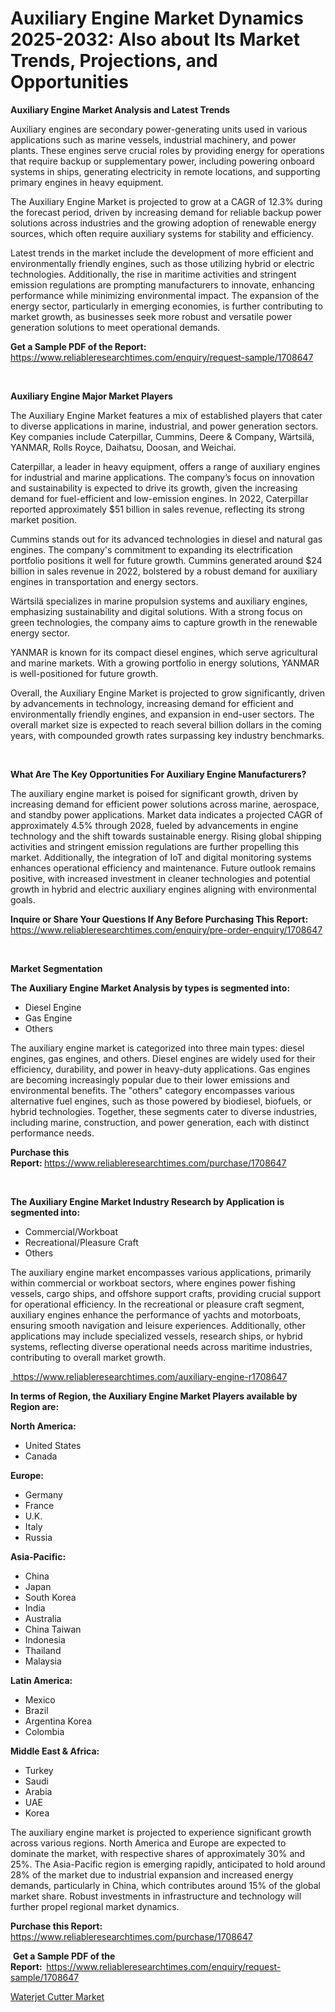 <p><h1>Auxiliary Engine Market Dynamics 2025-2032: Also about Its Market Trends, Projections, and Opportunities</h1></p><p><strong>Auxiliary Engine Market Analysis and Latest Trends</strong></p>
<p><p>Auxiliary engines are secondary power-generating units used in various applications such as marine vessels, industrial machinery, and power plants. These engines serve crucial roles by providing energy for operations that require backup or supplementary power, including powering onboard systems in ships, generating electricity in remote locations, and supporting primary engines in heavy equipment.</p><p>The Auxiliary Engine Market is projected to grow at a CAGR of 12.3% during the forecast period, driven by increasing demand for reliable backup power solutions across industries and the growing adoption of renewable energy sources, which often require auxiliary systems for stability and efficiency. </p><p>Latest trends in the market include the development of more efficient and environmentally friendly engines, such as those utilizing hybrid or electric technologies. Additionally, the rise in maritime activities and stringent emission regulations are prompting manufacturers to innovate, enhancing performance while minimizing environmental impact. The expansion of the energy sector, particularly in emerging economies, is further contributing to market growth, as businesses seek more robust and versatile power generation solutions to meet operational demands.</p></p>
<p><strong>Get a Sample PDF of the Report:&nbsp;</strong> <a href="https://www.reliableresearchtimes.com/enquiry/request-sample/1708647?utm_campaign=2440&utm_medium=2&utm_source=Github&utm_content=ia&utm_term=20022025&utm_id=auxiliary-engine">https://www.reliableresearchtimes.com/enquiry/request-sample/1708647</a></p>
<p>&nbsp;</p>
<p><strong>Auxiliary Engine Major Market Players</strong></p>
<p><p>The Auxiliary Engine Market features a mix of established players that cater to diverse applications in marine, industrial, and power generation sectors. Key companies include Caterpillar, Cummins, Deere & Company, Wärtsilä, YANMAR, Rolls Royce, Daihatsu, Doosan, and Weichai.</p><p>Caterpillar, a leader in heavy equipment, offers a range of auxiliary engines for industrial and marine applications. The company’s focus on innovation and sustainability is expected to drive its growth, given the increasing demand for fuel-efficient and low-emission engines. In 2022, Caterpillar reported approximately $51 billion in sales revenue, reflecting its strong market position.</p><p>Cummins stands out for its advanced technologies in diesel and natural gas engines. The company's commitment to expanding its electrification portfolio positions it well for future growth. Cummins generated around $24 billion in sales revenue in 2022, bolstered by a robust demand for auxiliary engines in transportation and energy sectors.</p><p>Wärtsilä specializes in marine propulsion systems and auxiliary engines, emphasizing sustainability and digital solutions. With a strong focus on green technologies, the company aims to capture growth in the renewable energy sector.</p><p>YANMAR is known for its compact diesel engines, which serve agricultural and marine markets. With a growing portfolio in energy solutions, YANMAR is well-positioned for future growth.</p><p>Overall, the Auxiliary Engine Market is projected to grow significantly, driven by advancements in technology, increasing demand for efficient and environmentally friendly engines, and expansion in end-user sectors. The overall market size is expected to reach several billion dollars in the coming years, with compounded growth rates surpassing key industry benchmarks.</p></p>
<p>&nbsp;</p>
<p><strong>What Are The Key Opportunities For Auxiliary Engine Manufacturers?</strong></p>
<p><p>The auxiliary engine market is poised for significant growth, driven by increasing demand for efficient power solutions across marine, aerospace, and standby power applications. Market data indicates a projected CAGR of approximately 4.5% through 2028, fueled by advancements in engine technology and the shift towards sustainable energy. Rising global shipping activities and stringent emission regulations are further propelling this market. Additionally, the integration of IoT and digital monitoring systems enhances operational efficiency and maintenance. Future outlook remains positive, with increased investment in cleaner technologies and potential growth in hybrid and electric auxiliary engines aligning with environmental goals.</p></p>
<p><strong>Inquire or Share Your Questions If Any Before Purchasing This Report:</strong> <a href="https://www.reliableresearchtimes.com/enquiry/pre-order-enquiry/1708647?utm_campaign=2440&utm_medium=2&utm_source=Github&utm_content=ia&utm_term=20022025&utm_id=auxiliary-engine">https://www.reliableresearchtimes.com/enquiry/pre-order-enquiry/1708647</a></p>
<p>&nbsp;</p>
<p><strong>Market Segmentation</strong></p>
<p><strong>The Auxiliary Engine Market Analysis by types is segmented into:</strong></p>
<p><ul><li>Diesel Engine</li><li>Gas Engine</li><li>Others</li></ul></p>
<p><p>The auxiliary engine market is categorized into three main types: diesel engines, gas engines, and others. Diesel engines are widely used for their efficiency, durability, and power in heavy-duty applications. Gas engines are becoming increasingly popular due to their lower emissions and environmental benefits. The "others" category encompasses various alternative fuel engines, such as those powered by biodiesel, biofuels, or hybrid technologies. Together, these segments cater to diverse industries, including marine, construction, and power generation, each with distinct performance needs.</p></p>
<p><strong>Purchase this Report:&nbsp;</strong><a href="https://www.reliableresearchtimes.com/purchase/1708647?utm_campaign=2440&utm_medium=2&utm_source=Github&utm_content=ia&utm_term=20022025&utm_id=auxiliary-engine">https://www.reliableresearchtimes.com/purchase/1708647</a></p>
<p>&nbsp;</p>
<p><strong>The Auxiliary Engine Market Industry Research by Application is segmented into:</strong></p>
<p><ul><li>Commercial/Workboat</li><li>Recreational/Pleasure Craft</li><li>Others</li></ul></p>
<p><p>The auxiliary engine market encompasses various applications, primarily within commercial or workboat sectors, where engines power fishing vessels, cargo ships, and offshore support crafts, providing crucial support for operational efficiency. In the recreational or pleasure craft segment, auxiliary engines enhance the performance of yachts and motorboats, ensuring smooth navigation and leisure experiences. Additionally, other applications may include specialized vessels, research ships, or hybrid systems, reflecting diverse operational needs across maritime industries, contributing to overall market growth.</p></p>
<p><a href="https://www.reliableresearchtimes.com/auxiliary-engine-r1708647?utm_campaign=2440&utm_medium=2&utm_source=Github&utm_content=ia&utm_term=20022025&utm_id=auxiliary-engine">&nbsp;https://www.reliableresearchtimes.com/auxiliary-engine-r1708647</a></p>
<p><strong>In terms of Region, the Auxiliary Engine Market Players available by Region are:</strong></p>
<p>
    <p> <strong> North America: </strong>
        <ul>
            <li>United States</li>
            <li>Canada</li>
        </ul>
        </p> 
    <p> <strong> Europe: </strong>
        <ul>
            <li>Germany</li>
            <li>France</li>
            <li>U.K.</li>
            <li>Italy</li>
            <li>Russia</li>
        </ul>
        </p> 
    <p> <strong> Asia-Pacific: </strong>
        <ul>
            <li>China</li>
            <li>Japan</li>
            <li>South Korea</li>
            <li>India</li>
            <li>Australia</li>
            <li>China Taiwan</li>
            <li>Indonesia</li>
            <li>Thailand</li>
            <li>Malaysia</li>
        </ul>
        </p> 
    <p> <strong> Latin America: </strong>
        <ul>
            <li>Mexico</li>
            <li>Brazil</li>
            <li>Argentina Korea</li>
            <li>Colombia</li>
        </ul>
        </p> 
    <p> <strong> Middle East & Africa: </strong>
        <ul>
            <li>Turkey</li>
            <li>Saudi</li>
            <li>Arabia</li>
            <li>UAE</li>
            <li>Korea</li>
        </ul>
    </p>
    </p>
<p><p>The auxiliary engine market is projected to experience significant growth across various regions. North America and Europe are expected to dominate the market, with respective shares of approximately 30% and 25%. The Asia-Pacific region is emerging rapidly, anticipated to hold around 28% of the market due to industrial expansion and increased energy demands, particularly in China, which contributes around 15% of the global market share. Robust investments in infrastructure and technology will further propel regional market dynamics.</p></p>
<p><strong>Purchase this Report: </strong><a href="https://www.reliableresearchtimes.com/purchase/1708647?utm_campaign=2440&utm_medium=2&utm_source=Github&utm_content=ia&utm_term=20022025&utm_id=auxiliary-engine">https://www.reliableresearchtimes.com/purchase/1708647</a></p>
<p>&nbsp;<strong>Get a Sample PDF of the Report:&nbsp;&nbsp;</strong><a href="https://www.reliableresearchtimes.com/enquiry/request-sample/1708647?utm_campaign=2440&utm_medium=2&utm_source=Github&utm_content=ia&utm_term=20022025&utm_id=auxiliary-engine">https://www.reliableresearchtimes.com/enquiry/request-sample/1708647</a></p>
<p><strong></strong></p>
<p><p><a href="https://github.com/pinzinyaah/Market-Research-Report-List-1/blob/main/waterjet-cutter-market.md?utm_campaign=2440&utm_medium=2&utm_source=Github&utm_content=ia&utm_term=20022025&utm_id=auxiliary-engine">Waterjet Cutter Market</a></p></p>